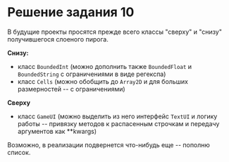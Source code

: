 # Решение задания 10
В будущие проекты просятся прежде всего классы "сверху" и "снизу" получившегося слоеного пирога.

**Снизу:**
- класс `BoundedInt` (можно дополнить также `BoundedFloat` и `BoundedString` с ограничениями в виде регекспа)
- класс `Cells` (можно обобщить до `Array2D` и для больших размерностей -- с ограничениями)

**Сверху**
- класс `GameUI` (можно выделить из него интерфейс `TextUI` и логику работы -- привязку методов к распасенным строчкам и передачу аргументов как **kwargs)

Возможно, в реализации подвернется что-нибудь еще -- пополню список.
